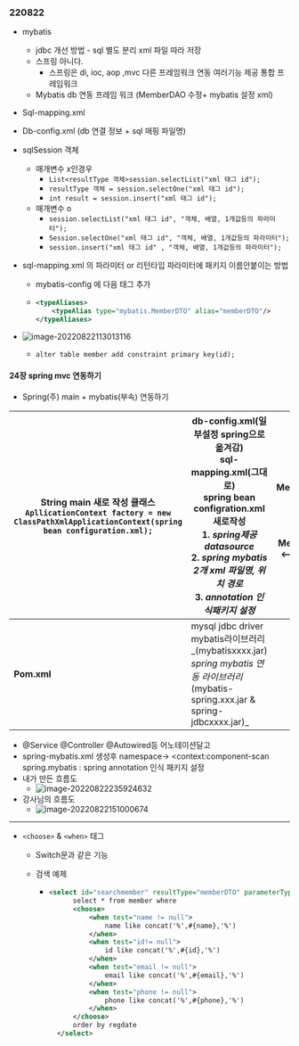 ### 220822

- mybatis

  - jdbc 개선 방법 - sql 별도 분리 xml 파일 따라 저장
  - 스프링 아니다.
    - 스프링은 di, ioc, aop ,mvc 다른 프레임워크 연동 여러기능 제공 통합 프레임워크
  - Mybatis db 연동 프레임 워크 (MemberDAO 수정+ mybatis 설정 xml)

- Sql-mapping.xml

- Db-config.xml (db 연결 정보 + sql 매핑 파일명)

- sqlSession 객체

  - 매개변수 x인경우
    - `List<resultType 객체>session.selectList("xml 태그 id");`
    - `resultType 객체 = session.selectOne("xml 태그 id");`
    - `int result = session.insert("xml 태그 id");`
  - 매개변수 o
    - `session.selectList("xml 태그 id", "객체, 배열, 1개값등의 파라미터");`
    - `Session.selectOne("xml 태그 id", "객체, 배열, 1개값등의 파라미터");`
    - `session.insert("xml 태그 id" , "객체, 배열, 1개값등의 파라미터");`

- sql-mapping.xml 의 파라미터 or 리턴타입 파라미터에 패키지 이름안붙이는 방법

  - mybatis-config 에 다음 태그 추가

  - ```xml
    <typeAliases>
    	<typeAlias type="mybatis.MemberDTO" alias="memberDTO"/>
    </typeAliases>
    ```

- ![image-20220822113013116](/Users/choiyoonseo/Desktop/TIL/03_Backend/수업필기/220822.assets/image-20220822113013116.png)
  - ​	`alter table member add constraint primary key(id);`



#### 24장 spring mvc 연동하기

- Spring(주) main + mybatis(부속) 연동하기

| String main 새로 작성 클래스<br>`ApllicationContext factory = new ClassPathXmlApplicationContext(spring bean configuration.xml);` | db-config.xml(일부설정 spring으로 옮겨감)<br>sql-mapping.xml(그대로)<br>spring bean configration.xml 새로작성<br>1. _spring제공 datasource_<br>2. _spring mybatis 2개 xml 파일명, 위치 경로_<br>3. _annotation 인식패키지 설정_ | @Service<br>MemberServiceImpl<br>@Autowired<br>@Repository<br>MemberDAO<br>@Component<br>MemberDTO:Select <--> Insert, Update |
| ------------------------------------------------------------ | ------------------------------------------------------------ | ------------------------------------------------------------ |
| __Pom.xml__                                                  | mysql jdbc driver<br>mybatis라이브러리_(mybatisxxxx.jar)_<br>spring mybatis 연동 라이브러리_(mybatis-spring.xxx.jar & spring-jdbcxxxx.jar)_ |                                                              |

- @Service @Controller @Autowired등 어노테이션달고
- spring-mybatis.xml 생성후 namespace-> <context:component-scan spring.mybatis : spring annotation 인식 패키지 설정
- 내가 만든 흐름도
  - ![image-20220822235924632](/Users/choiyoonseo/Desktop/TIL/03_Backend/수업필기/220822.assets/image-20220822235924632.png)
- 강사님의 흐름도
  - ![image-20220822151000674](/Users/choiyoonseo/Desktop/TIL/03_Backend/수업필기/220822.assets/image-20220822151000674.png)



---



- `<choose>` & `<when>` 태그 

  - Switch문과 같은 기능

  - 검색 예제

    - ```xml
      <select id="searchmember" resultType="memberDTO" parameterType="memberDTO">
      		select * from member where
      		<choose>
      			<when test="name != null">
      				name like concat('%',#{name},'%')
      			</when>
      			<when test="id!= null">
      				id like concat('%',#{id},'%')
      			</when>
      			<when test="email != null">
      				email like concat('%',#{email},'%')
      			</when>
      			<when test="phone != null">
      				phone like concat('%',#{phone},'%')
      			</when>
      		</choose>
      		order by regdate
      	</select>
      ```

      